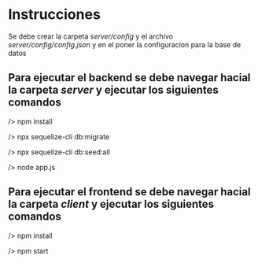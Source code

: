 # Instrucciones #

Se debe crear la carpeta *server/config* y el archivo *server/config/config.json* y en el poner la configuracion para la base de datos

## Para ejecutar el backend se debe navegar hacial la carpeta *server* y ejecutar los siguientes comandos ##

/> npm install

/> npx sequelize-cli db:migrate

/> npx sequelize-cli db:seed:all

/> node app.js

## Para ejecutar el frontend se debe navegar hacial la carpeta *client* y ejecutar los siguientes comandos ##

/> npm install

/> npm start

